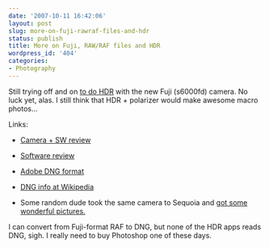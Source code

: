 ```yaml
---
date: '2007-10-11 16:42:06'
layout: post
slug: more-on-fuji-rawraf-files-and-hdr
status: publish
title: More on Fuji, RAW/RAF files and HDR
wordpress_id: '404'
categories:
- Photography
---
```


Still trying off and on [to do HDR](http://www.phfactor.net/wp/2007/07/09/aperture-hdr-and-more-about-the-new-camera/) with the new Fuji (s6000fd) camera. No luck yet, alas. I still think that HDR + polarizer would make awesome macro photos...

Links:



	
  * [Camera + SW review](http://www.dcresource.com/reviews/fuji/finepix_s6000fd-review/index_pfv.shtml)

	
  * [Software review ](http://www.gdargaud.net/Photo/RawProcessors.html)

	
  * [Adobe DNG format](http://www.adobe.com/support/downloads/thankyou.jsp?ftpID=3648&fileID=3429)

	
  * [DNG info at Wikipedia](http://en.wikipedia.org/wiki/Digital_Negative_%28file_format%29)

	
  * Some random dude took the same camera to Sequoia and [got some wonderful pictures.](http://lostworld.pair.com/blog/archives/000970.html)


I can convert from Fuji-format RAF to DNG, but none of the HDR apps reads DNG, sigh. I really need to buy Photoshop one of these days.
